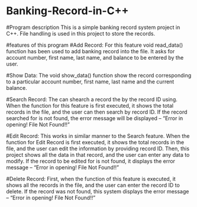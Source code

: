 # Banking-Record-in-C++

#Program description
This is a simple banking record system project in C++. 
File handling is used in this project to store the records.

#features of this program
#Add Record:
For this feature void read_data() function has been used to add banking record into the file. 
It asks for account number, first name, last name, and balance to be entered by the user.

#Show Data:
The void show_data() function show the record corresponding to a particular account number, first name, last name and the current balance.

#Search Record:
The can shearch a record the by the record ID using.
When the function for this feature is first executed, it shows the total records in the file, and the user can then search by record ID. 
If the record searched for is not found, the error message  will be displayed – “Error in opening! File Not Found!!”

#Edit Record:
This works in similar manner to the Search feature. 
When the function for Edit Record is first executed, it shows the total records in the file, and the user can edit the information by providing record ID. 
Then, this project shows all the data in that record, and the user can enter any data to modify. 
If the record to be edited for is not found, it displays the error message – “Error in opening! File Not Found!!”

#Delete Record:
First, when the function of this feature is executed, it shows all the records in the file, and the user can enter the record ID to delete. 
If the record was not found, this  system  displays the error message – “Error in opening! File Not Found!!”

